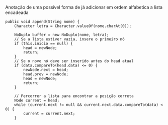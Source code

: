   Anotação de uma possivel forma de já adicionar em ordem alfabetica a lista encadeada
  
    public void append(String nome) {
        Character letra = Character.valueOf(nome.charAt(0));

        NoDuplo buffer = new NoDuplo(nome, letra);
        // Se a lista estiver vazia, insere o primeiro nó
        if (this.inicio == null) {
            head = newNode;
            return;
        }
        // Se o novo nó deve ser inserido antes do head atual
        if (data.compareTo(head.data) <= 0) {
            newNode.next = head;
            head.prev = newNode;
            head = newNode;
            return;
        }

        // Percorrer a lista para encontrar a posição correta
        Node current = head;
        while (current.next != null && current.next.data.compareTo(data) < 0) {
            current = current.next;
        }



